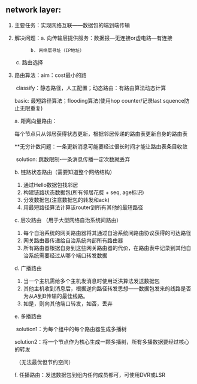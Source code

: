 ## network layer:

1. 主要任务：实现网络互联——数据包的端到端传输

2. 解决问题：a. 向传输层提供服务：数据报—无连接or虚电路—有连接

     		 b. 网络层寻址（IP地址）

   ​		   c. 路由选择 

3. 路由算法：aim：cost最小的路

   ​		    classify：静态路径，人工配置；动态路由：有路由算法动态计算

   basic: 最短路径算法；flooding算法(使用hop counter/记录last squence防止无限重复)

   a. 距离向量路由：

   ​	每个节点只从邻居获得状态更新，根据邻居传递的路由表更新自身的路由表

   ​	**无穷计数问题：一条更新消息可能要经过很长时间才能让路由表条目收敛

   ​		solution: 跳数限制-一条消息传播一定次数就丢弃

   b. 链路状态路由（需要知道整个网络结构）

   1) 通过Hello数据包找邻居
   2) 构建链路状态数据包(所有邻居花费 + seq, age标识)
   3) 分发数据包(注意数据包的转发和ack) 
   4) 用最短路径算法计算该router到所有其他的最短路径

   c. 层次路由 （用于大型网络自治系统间路由）

   1. 每个自治系统的网关路由器将其通过自治系统间路由协议获得的可达路径
   2. 网关路由器传递给自治系统内部所有路由器
   3. 所有路由器根据自身到这些网关路由器的代价，在路由表中记录到其他自治系统需要经过从哪个端口转发数据

   d. 广播路由

   	1. 当一个主机需给多个主机发消息时使用泛洪算法发送数据包
   	1. 其他主机收到消息后，根据逆向路径转发思想——数据包发来的线路是否为从A到B传输的最佳线路。
   	1. 如是，则向其他端口转发，如否，丢弃

   e. 多播路由

   ​	solution1：为每个组中的每个路由器生成多播树

   ​	solution2：将一个节点作为核心生成一颗多播树，所有多播数据要经过核心的转发

   ​			（无法最优但节约空间）

   f. 任播路由：发送数据包到组内任何成员都可，可使用DVR或LSR

   

   ​		 
